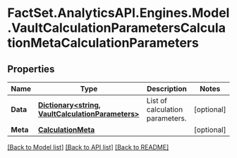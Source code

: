 # FactSet.AnalyticsAPI.Engines.Model.VaultCalculationParametersCalculationMetaCalculationParameters

## Properties

Name | Type | Description | Notes
------------ | ------------- | ------------- | -------------
**Data** | [**Dictionary&lt;string, VaultCalculationParameters&gt;**](VaultCalculationParameters.md) | List of calculation parameters. | [optional] 
**Meta** | [**CalculationMeta**](CalculationMeta.md) |  | [optional] 

[[Back to Model list]](../README.md#documentation-for-models) [[Back to API list]](../README.md#documentation-for-api-endpoints) [[Back to README]](../README.md)

